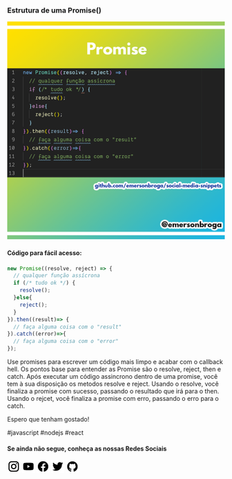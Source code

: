 ### Estrutura de uma Promise()

![Estrutura de uma Promise()](https://github.com/emersonbroga/social-media-snippets/blob/master/content/2020-01-03/1080x1080-promise-structure.png)

#### Código para fácil acesso:

```js
new Promise((resolve, reject) => {
  // qualquer função assícrona
  if (/* tudo ok */) {
    resolve();
  }else{
    reject();
  }
}).then((result)=> {
  // faça alguma coisa com o "result"
}).catch((error)=>{
  // faça alguma coisa com o "error"
});

```

Use promises para escrever um código mais limpo e acabar com o callback hell.
Os pontos base para entender as Promise são o resolve, reject, then e catch.
Após executar um código assincrono dentro de uma promise, você tem à sua disposição os metodos resolve e reject.
Usando o resolve, você finaliza a promise com sucesso, passando o resultado que irá para o then.
Usando o rejcet, você finaliza a promise com erro, passando o erro para o catch.

Espero que tenham gostado!

\#javascript \#nodejs \#react

#### Se ainda não segue, conheça as nossas Redes Sociais

[![instagram.com/emersonbrogadev](https://github.com/emersonbroga/social-media-snippets/blob/master/static/instagram.png?raw=true)](https://www.instagram.com/emersonbrogadev/)
[![youtube.com/c/emersonbrogadev](https://github.com/emersonbroga/social-media-snippets/blob/master/static/youtube.png?raw=true)](https://www.youtube.com/c/emersonbroga/)
[![facebook.com/emersonbrogadev](https://github.com/emersonbroga/social-media-snippets/blob/master/static/facebook.png?raw=true)](https://www.facebook.com/emersonbrogadev/)
[![twitter.com/emersonbrogadev](https://github.com/emersonbroga/social-media-snippets/blob/master/static/twitter.png?raw=true)](https://www.twitter.com/emersonbrogadev/)
[![github.com/emersonbroga](https://github.com/emersonbroga/social-media-snippets/blob/master/static/github.png?raw=true)](https://www.github.com/emersonbroga/)
